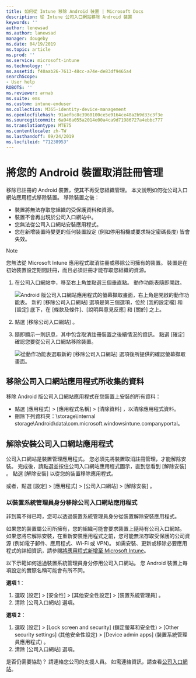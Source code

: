 ```yaml
---
title: 如何從 Intune 移除 Android 裝置 | Microsoft Docs
description: 從 Intune 公司入口網站移除 Android 裝置
keywords: ''
author: lenewsad
ms.author: lanewsad
manager: dougeby
ms.date: 04/19/2019
ms.topic: article
ms.prod: ''
ms.service: microsoft-intune
ms.technology: ''
ms.assetid: f40aab26-7613-48cc-a74e-de83df9465a4
searchScope:
- User help
ROBOTS: ''
ms.reviewer: arnab
ms.suite: ems
ms.custom: intune-enduser
ms.collection: M365-identity-device-management
ms.openlocfilehash: 91aefbc8c3960100ce5e9164ce48a2b9d33c3f3e
ms.sourcegitcommit: 6a946a055a2014e00a4ca9d71986727a4ebbc777
ms.translationtype: MTE75
ms.contentlocale: zh-TW
ms.lasthandoff: 09/24/2019
ms.locfileid: "71238953"
---
```

# <a name="unenroll-your-android-device-from-management"></a>將您的 Android 裝置取消註冊管理  

移除已註冊的 Android 裝置，使其不再受您組織管理。 本文說明如何從公司入口網站應用程式移除裝置。 移除裝置之後：  

* 裝置將無法存取您組織的受保護資料和資源。
* 裝置不會再出現於公司入口網站中。
* 您無法從公司入口網站安裝應用程式。
* 您在新增裝置時變更的任何裝置設定 (例如停用相機或要求特定密碼長度) 皆會失效。  

> [!NOTE]
> 您無法從 Microsoft Intune 應用程式取消註冊或移除公司擁有的裝置。 裝置是在初始裝置設定期間註冊，而且必須註冊才能存取您組織的資源。  

1. 在公司入口網站中，移至右上角並點選三個垂直點。 動作功能表隨即開啟。

   ![Android 版公司入口網站應用程式的螢幕擷取畫面，右上角是開啟的動作功能表。 新的 [移除公司入口網站] 選項是第三個選項，位於 [我的設定檔] 和 [設定] 底下，在 [條款及條件]、[說明與意見反應] 和 [關於] 之上。](./media/android_remove_cp_menu_action_after_1705.png)

2. 點選 [移除公司入口網站]  。  

3. 隨即顯示一則訊息，其中包含取消註冊裝置之後續情況的資訊。 點選 [確定]  確認您要從公司入口網站移除裝置。

   ![從動作功能表選取新的 [移除公司入口網站] 選項後所提供的確認螢幕擷取畫面。](./media/android_remove_cp_menu_confirmation_after_1705.png)

## <a name="remove-data-collected-by-the-company-portal-app"></a>移除公司入口網站應用程式所收集的資料  

移除 Android 版公司入口網站應用程式在您裝置上安裝的所有資料：

- 點選 [應用程式]   > [應用程式名稱]   > [清除資料]  ，以清除應用程式資料。
- 刪除下列資料夾：\storage\internal storage\Android\data\com.microsoft.windowsintune.companyportal。

## <a name="uninstall-the-company-portal-app"></a>解除安裝公司入口網站應用程式

公司入口網站是裝置管理應用程式。 您必須先將裝置取消註冊管理，才能解除安裝。 完成後，請點選並按住公司入口網站應用程式圖示，直到您看到 [解除安裝]  。 點選 [解除安裝]  以從您的裝置移除應用程式。  

或者，點選 [設定]   > [應用程式]   > [公司入口網站]   > [解除安裝]  。  

### <a name="remove-the-company-portal-app-as-a-device-administrator"></a>以裝置系統管理員身分移除公司入口網站應用程式

非到萬不得已時，您可以透過裝置系統管理員身分從裝置解除安裝應用程式。  

如果您的裝置屬公司所擁有，您的組織可能會要求裝置上隨時有公司入口網站。 如果您將它解除安裝，在重新安裝應用程式之前，您可能無法存取受保護的公司資源 (例如電子郵件、應用程式、Wi-Fi 或 VPN)。 如需安裝、更新或移除必要應用程式的詳細資訊，請參閱[將應用程式新增至 Microsoft Intune](https://docs.microsoft.com/intune/apps-add#apps-that-are-added-automatically-by-intune)。  

以下示範如何透過裝置系統管理員身分停用公司入口網站。 您 Android 裝置上每項設定的實際名稱可能會有所不同。  

**選項 1**：  

1. 選取 [設定]   > [安全性]   > [其他安全性設定]   > [裝置系統管理員]  。  
2. 清除 [公司入口網站]  選項。  

**選項 2**：

1. 選取 [設定]   > [Lock screen and security] \(鎖定螢幕和安全性\)   > [Other security settings] \(其他安全性設定\)   > [Device admin apps] \(裝置系統管理員應用程式\)  。
2. 清除 [公司入口網站]  選項。

是否仍需要協助？ 請連絡您公司的支援人員。 如需連絡資訊，請查看[公司入口網站](https://go.microsoft.com/fwlink/?linkid=2010980)。
